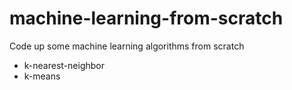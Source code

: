 # machine-learning-from-scratch

Code up some machine learning algorithms from scratch

- k-nearest-neighbor
- k-means